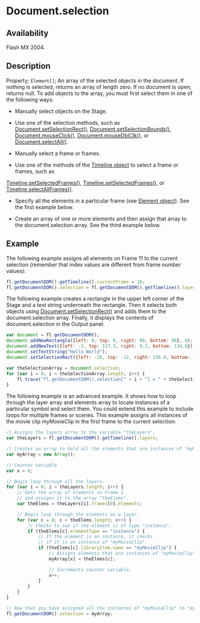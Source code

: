 # Document.selection

## Availability

Flash MX 2004.

## Description

Property; `Element[]`; An array of the selected objects in the document. If nothing is selected, returns an array of length zero. If no document is open, returns null.
To add objects to the array, you must first select them in one of the following ways:

- Manually select objects on the Stage.

- Use one of the selection methods, such as [Document.setSelectionRect()](../Document_object/Document9689.md), [Document.setSelectionBounds()](../Document_object/Document9658.md), [Document.mouseClick()](../Document_object/Document130.md), [Document.mouseDblClk()](../Document_object/Document140.md), or [Document.selectAll()](../Document_object/Document420.md).

- Manually select a frame or frames.

- Use one of the methods of the [Timeline object](../Timeline_object/Timeline_summary.md) to select a frame or frames, such as

[Timeline.getSelectedFrames()](../Timeline_object/Timeline25.md), [Timeline.setSelectedFrames()](../Timeline_object/Timeline46.md), or [Timeline.selectAllFrames()](../Timeline_object/Timeline42.md).

- Specify all the elements in a particular frame (see [Element object](../Element_object/Element_summary.md)). See the first example below.

- Create an array of one or more elements and then assign that array to the document.selection array. See the third example below.

## Example

The following example assigns all elements on Frame 11 to the current selection (remember that index values are different from frame number values):

```javascript
fl.getDocumentDOM().getTimeline().currentFrame = 10;
fl.getDocumentDOM().selection = fl.getDocumentDOM().getTimeline().layers[0].frames[10].elements;
```

The following example creates a rectangle in the upper left corner of the Stage and a text string underneath the rectangle. Then it selects both objects using [Document.setSelectionRect()](../Document_object/Document9689.md) and adds them to the document.selection array. Finally, it displays the contents of document.selection in the Output panel.

```javascript
var document = fl.getDocumentDOM();
document.addNewRectangle({left: 0, top: 0, right: 99, bottom: 99}, 0);
document.addNewText({left: -1, top: 117.3, right: 9.2, bottom: 134.6});
document.setTextString("Hello World");
document.setSelectionRect({left: -28, top: -22, right: 156.0, bottom: 163});

var theSelectionArray = document.selection;
for (var i = 0; i < theSelectionArray.length; i++) {
    fl.trace("fl.getDocumentDOM().selection[" + i + "] = " + theSelectionArray[i]);
}
```

The following example is an advanced example. It shows how to loop through the layer array and elements array to locate instances of a particular symbol and select them. You could extend this example to include loops for multiple frames or scenes. This example assigns all instances of the movie clip myMovieClip in the first frame to the current selection:

```javascript
// Assigns the layers array to the variable "theLayers".
var theLayers = fl.getDocumentDOM().getTimeline().layers;

// Creates an array to hold all the elements that are instances of "myMovieClip".
var myArray = new Array();

// Counter variable
var x = 0;

// Begin loop through all the layers.
for (var i = 0; i < theLayers.length; i++) {
    // Gets the array of elements in Frame 1
    // and assigns it to the array "theElems".
    var theElems = theLayers[i].frames[0].elements;

    // Begin loop through the elements on a layer.
    for (var c = 0; c < theElems.length; c++) {
        // Checks to see if the element is of type "instance".
        if (theElems[c].elementType == "instance") {
            // If the element is an instance, it checks
            // if it is an instance of "myMovieClip".
            if (theElems[c].libraryItem.name == "myMovieClip") {
                // Assigns elements that are instances of "myMovieClip" to "myArray".
                myArray[x] = theElems[c];

                // Increments counter variable.
                x++;
            }
        }
    }
}

// Now that you have assigned all the instances of "myMovieClip" to "myArray", you then set the document.selection array equal to myArray. This selects the objects on the Stage.
fl.getDocumentDOM().selection = myArray;
```
